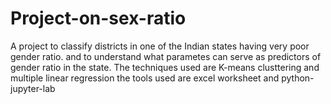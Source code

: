 # Project-on-sex-ratio
A project to classify districts in one of the Indian states having very poor gender ratio. and to understand what parametes can serve as predictors of gender ratio in the state.
The techniques used are  K-means clusttering and multiple linear regression
the tools used are excel worksheet and python-jupyter-lab
